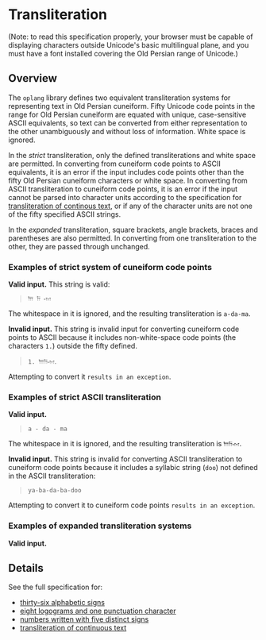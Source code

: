
# Transliteration #


(Note: to read this specification properly, your browser must be capable of displaying characters outside Unicode's basic multilingual plane, and you must have a font installed covering the Old Persian range of Unicode.)

## Overview ##

The `oplang` library defines two equivalent transliteration systems for representing text in Old Persian cuneiform.    Fifty Unicode code points in the range for Old Persian cuneiform are equated with unique, case-sensitive ASCII equivalents, so text can be converted from either representation to the other unambiguously and without loss of information.  White space is ignored.    

In the *strict* transliteration, only the defined transliterations and white space are permitted.  In converting from cuneiform code points to ASCII equivalents, it is an error if the input includes code points other than the fifty Old Persian cuneiform characters or white space.  In converting from ASCII transliteration to cuneiform code points, it is an error if the input cannot be parsed into character units according to the specification for [transliteration of continous text](ContinuousText.html), or if any of the character units are not one of the fifty specified ASCII strings.

In the *expanded* transliteration, square brackets, angle brackets, braces and parentheses are also permitted.  In converting from one transliteration to the other, they are passed through unchanged.

<div class="example">
<h3>Examples of strict system of cuneiform code points</h3>

<p><strong>Valid input.</strong> This string is valid:</p>
<blockquote>
<code concordion:set="#good">𐎠 𐎭 𐎶</code>
</blockquote>
<p>The whitespace in it is ignored, and the resulting transliteration is
<code concordion:assertEquals="getXlitForCuneiform(#good)">a-da-ma</code>.
</p>

<p><strong>Invalid input.</strong> This string is invalid input for converting cuneiform code points to ASCII because it  includes non-white-space code points (the characters <code>1.</code>) outside the
fifty defined.</p>
<blockquote>
<code concordion:set="#bad">1. 𐎠𐎭𐎶</code>.
</blockquote>

<p>Attempting to convert it
<code concordion:assertTrue="failedCuneiform(#bad)">results in an exception</code>.
</p>

<h3>Examples of strict ASCII transliteration</h3>
<p><strong>Valid input.</strong></p>
<blockquote>
<code concordion:set="#good">a - da - ma</code>
</blockquote>
<p>The whitespace in it is ignored, and the resulting transliteration is
<code concordion:assertEquals="getCuneiformForXlit(#good)">𐎠𐎭𐎶</code>.
</p>
<p><strong>Invalid input.</strong> 
This string is invalid for converting ASCII transliteration to cuneiform code points
because it  includes a syllabic string (<code>doo</code>) not defined in the ASCII transliteration:
</p>

<blockquote>
<code concordion:set="#bad">ya-ba-da-ba-doo</code>
</blockquote>


<p>Attempting to convert it to cuneiform code points
<code concordion:assertTrue="failedXlit(#bad)">results in an exception</code>.
</p>

<h3>Examples of expanded transliteration systems</h3>
<p><strong>Valid input.</strong></p>
</div>




## Details ##


See the full specification for:

- [thirty-six alphabetic signs](Alphabetic.html)
- [eight logograms and one punctuation character](NonAlphabetic.html)
- [numbers written with five distinct signs](Numbers.html)
- [transliteration of continuous text](ContinuousText.html)

